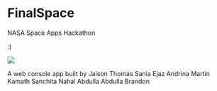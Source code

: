 # FinalSpace
NASA Space Apps Hackathon

:) 

![](https://c.tenor.com/G24ZSNHLmRUAAAAC/yahia-potato.gif)

A web console app built by 
Jaison Thomas 
Sania Ejaz 
Andrina Martin 
Kamath Sanchita 
Nahal Abdulla Abdulla 
Brandon 
